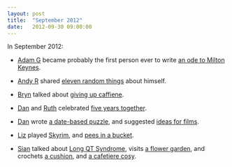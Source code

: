 ```yaml
---
layout: post
title:  "September 2012"
date:   2012-09-30 09:00:00
---
```


In September 2012:

* [Adam G][adam-g] became probably the first person ever to write [an ode to Milton Keynes](http://adrokspoems.wordpress.com/2012/09/10/milton-scenes/).

* [Andy R][andy-r] shared [eleven random things](http://selfdoubtgun.wordpress.com/2012/09/12/eleven-random-things/) about himself.

* [Bryn][bryn] talked about [giving up caffiene](http://randomlyevil.org.uk/2012/09/13/two-months/).

* [Dan][dan] and [Ruth][ruth] celebrated [five years together](http://www.scatmania.org/2012/09/19/five/).

* [Dan][dan] wrote [a date-based puzzle](http://www.scatmania.org/2012/09/24/leap-machine/), and suggested [ideas for films](http://www.scatmania.org/2012/09/28/three-films/).

* [Liz][liz] played [Skyrim](http://norasdollhouse.livejournal.com/112345.html), and [pees in a bucket](http://norasdollhouse.livejournal.com/112422.html).

* [Sian][sian] talked about [Long QT Syndrome](http://elgingerbread.wordpress.com/2012/09/11/achy-breaky-heart-i-really-hope-you-have-that-in-your-head-now-ha/), visits [a flower garden](http://elgingerbread.wordpress.com/2012/09/16/dyffryn-gardens-open-weekend/), and crochets [a cushion](http://elgingerbread.wordpress.com/2012/09/14/crochet-cushion/), and [a cafetiere cosy](http://elgingerbread.wordpress.com/2012/09/20/cosy/).


[adam-g]:  http://strokeyadam.livejournal.com/
[adam-w]:  http://www.ad-space.org.uk/
[andy-k]:  http://theguidemark3.livejournal.com/
[andy-r]:  http://selfdoubtgun.wordpress.com/
[beth]:    http://littlegreenbeth.livejournal.com/
[bryn]:    http://randomlyevil.org.uk/
[claire]:  http://nowebsite.co.uk/blog/
[dan]:     http://www.scatmania.org/
[ele]:     http://ele-is-crazy.livejournal.com/
[fiona]:   http://fionafish.wordpress.com/
[hayley]:  http://leelee1983.livejournal.com/
[jen]:     http://scleip.livejournal.com/
[jimmy]:   http://vikingjim.livejournal.com/
[jta]:     http://blog.electricquaker.co.uk/
[kit]:     http://reaperkit.wordpress.com/
[liz]:     http://norasdollhouse.livejournal.com/
[malbo21]: http://malbo21.wordpress.com/
[matt-p]:  http://myzelik.livejournal.com/
[matt-r]:  http://matt-inthe-hat.livejournal.com/
[paul]:    http://blog.pacifist.co.uk/
[penny]:   http://thepennyfaerie.livejournal.com/
[pete]:    http://loonybin345.livejournal.com/
[rory]:    http://razinaber.livejournal.com/
[ruth]:    http://fleeblewidget.co.uk/
[sarah]:   http://starlight-sarah.livejournal.com/
[sian]:    http://elgingerbread.wordpress.com/
